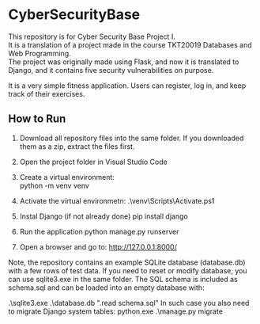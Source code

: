 # CyberSecurityBase
This repository is for Cyber Security Base Project I.  
It is a translation of a project made in the course TKT20019 Databases and Web Programming.  
The project was originally made using Flask, and now it is translated to Django, and it contains five security vulnerabilities on purpose.  

It is a very simple fitness application. Users can register, log in, and keep track of their exercises.  

## How to Run

1. Download all repository files into the same folder. If you downloaded them as a zip, extract the files first.  

2. Open the project folder in Visual Studio Code

3. Create a virtual environment:  
   python -m venv venv

4. Activate the virtual environmetn:
.\venv\Scripts\Activate.ps1

5. Instal Django (if not already done)
   pip install django

6. Run the application
   python manage.py runserver

7. Open a browser and go to: http://127.0.0.1:8000/

Note, the repository contains an example SQLite database (database.db) with a few rows of test data.
If you need to reset or modify database, you can use sqlite3.exe in the same folder.
The SQL schema is included as schema.sql and can be loaded into an empty database with:

  .\sqlite3.exe .\database.db ".read schema.sql"
In such case you also need to migrate Django system tables:
  python.exe .\manage.py migrate
